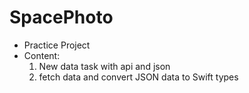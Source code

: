 #  SpacePhoto

- Practice Project
- Content:
  1. New data task with api and json
  2. fetch data and convert JSON data to Swift types
